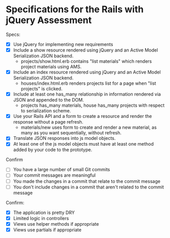 # Specifications for the Rails with jQuery Assessment

Specs:
- [x] Use jQuery for implementing new requirements
- [x] Include a show resource rendered using jQuery and an Active Model Serialization JSON backend.
    - projects/show.html.erb contains "list materials" which renders project materials using AMS.
- [x] Include an index resource rendered using jQuery and an Active Model Serialization JSON backend.
    - houses/index.html.erb renders projects list for a page when "list projects" is clicked.
- [x] Include at least one has_many relationship in information rendered via JSON and appended to the DOM.
    - projects has_many materials, house has_many projects with respect to serialization scheme.
- [x] Use your Rails API and a form to create a resource and render the response without a page refresh.
    - materials/new uses form to create and render a new material, as many as you want sequentially, without refresh.
- [x] Translate JSON responses into js model objects.
- [x] At least one of the js model objects must have at least one method added by your code to the prototype.

Confirm
- [ ] You have a large number of small Git commits
- [ ] Your commit messages are meaningful
- [ ] You made the changes in a commit that relate to the commit message
- [ ] You don't include changes in a commit that aren't related to the commit message

Confirm:
- [x] The application is pretty DRY
- [x] Limited logic in controllers
- [x] Views use helper methods if appropriate
- [x] Views use partials if appropriate
